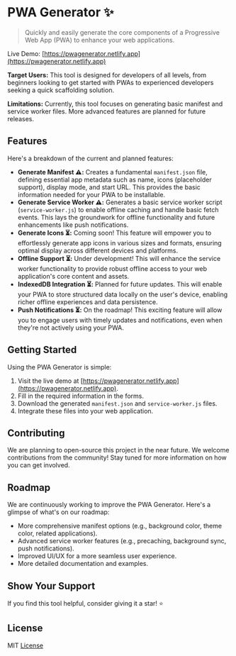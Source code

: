 # PWA Generator ✨

> Quickly and easily generate the core components of a Progressive Web App (PWA) to enhance your web applications.

Live Demo: [https://pwagenerator.netlify.app](https://pwagenerator.netlify.app)

**Target Users:** This tool is designed for developers of all levels, from beginners looking to get started with PWAs to experienced developers seeking a quick scaffolding solution.

**Limitations:** Currently, this tool focuses on generating basic manifest and service worker files. More advanced features are planned for future releases.

## Features

Here's a breakdown of the current and planned features:

-   **Generate Manifest ⚠️:** Creates a fundamental `manifest.json` file, defining essential app metadata such as name, icons (placeholder support), display mode, and start URL. This provides the basic information needed for your PWA to be installable.
-   **Generate Service Worker ⚠️:** Generates a basic service worker script (`service-worker.js`) to enable offline caching and handle basic fetch events. This lays the groundwork for offline functionality and future enhancements like push notifications.
-   **Generate Icons ⏳:** Coming soon! This feature will empower you to effortlessly generate app icons in various sizes and formats, ensuring optimal display across different devices and platforms.
-   **Offline Support ⏳:** Under development! This will enhance the service worker functionality to provide robust offline access to your web application's core content and assets.
-   **IndexedDB Integration ⏳:** Planned for future updates. This will enable your PWA to store structured data locally on the user's device, enabling richer offline experiences and data persistence.
-   **Push Notifications ⏳:** On the roadmap! This exciting feature will allow you to engage users with timely updates and notifications, even when they're not actively using your PWA.

## Getting Started

Using the PWA Generator is simple:

1.  Visit the live demo at [https://pwagenerator.netlify.app](https://pwagenerator.netlify.app).
2.  Fill in the required information in the forms.
3.  Download the generated `manifest.json` and `service-worker.js` files.
4.  Integrate these files into your web application.

## Contributing

We are planning to open-source this project in the near future. We welcome contributions from the community! Stay tuned for more information on how you can get involved.

## Roadmap

We are continuously working to improve the PWA Generator. Here's a glimpse of what's on our roadmap:

*   More comprehensive manifest options (e.g., background color, theme color, related applications).
*   Advanced service worker features (e.g., precaching, background sync, push notifications).
*   Improved UI/UX for a more seamless user experience.
*   More detailed documentation and examples.

## Show Your Support

If you find this tool helpful, consider giving it a star! ⭐

## License

MIT [License](/LICENSE)
